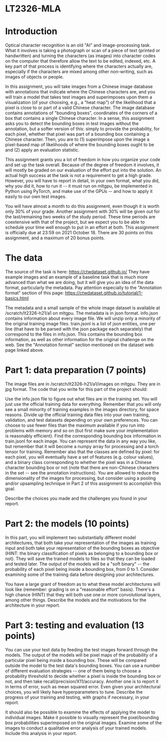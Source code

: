 # LT2326-MLA

# Introduction
Optical character recognition is an old "AI" and image-processing task.  What it involves is taking a photograph or scan of a piece of text (printed or handwritten) and turning the characters (as images) into character codes on the computer that therefore allow the text to be edited, indexed, etc.  A key part of that process is identifying where the characters actually are, especially if the characters are mixed among other non-writing, such as images of objects or people.

In this assignment, you will take images from a Chinese image database with annotations that indicate where the Chinese characters are, and you will train a model that takes test images and superimposes upon them a visualization (of your choosing, e.g., a "heat map") of the likelihood that a pixel is close to or part of a valid Chinese character.  The image database contains annotations of "bounding boxes", coordinates of the corners of a box that contains a single Chinese character.  In a sense, this assignment asks you to detect the bounding boxes in test images without the annotation, but a softer version of this: simply to provide the probability, for each pixel, whether that pixel was part of a bounding box containing a Chinese character.  Then, you are to (1) superimpose upon the image a pixel-based map of likelihoods of where the bounding boxes ought to be and (2) apply an evaluation statistic.

This assignment grants you a lot of freedom in how you organize your code and set up the task overall.  Because of the degree of freedom it involves, it will mostly be graded on our evaluation of the effort put into the solution.  An actual high success at the task is not a requirement to get a high grade.  However, you will have to report in detail, in your own format, what you did, why you did it, how to run it -- it must run on mltgpu, be implemented in Python using PyTorch, and make use of the GPUs -- and how to apply it easily to our own test images.

You will have almost a month to do this assignment, even though it is worth only 30% of your grade.  Another assignment with 30% will be given out for the last/remaining two weeks of the study period.   These time periods are coextensive with that of the project, but we expect you to be able to schedule your time well enough to put in an effort at both. This assignment is officially due at 23:59 on 2021 October 18. There are 30 points on this assignment, and a maximum of 20 bonus points.

# The data
The source of the task is here: https://ctwdataset.github.io/ They have example images and an example of a baseline task that is much more advanced than what we are doing, but it will give you an idea of the data format, particularly the metadata.  Pay attention especially to the "Annotation format" section of this page: https://ctwdataset.github.io/tutorial/1-basics.html

The metadata and a small sample of the whole image dataset is available at /scratch/lt2326-h21/a1 on mltgpu. The metadata is in json format.  info.json contains information about every image file.  We will unzip only a minority of the original training image files.  train.jsonl is a list of json entities, one per line (that have to be parsed with the json package each separately) that correspond to the files in info.json.  This contains the bounding box information, as well as other information for the original challenge on the web.  See the "Annotation format" section mentioned on the dataset web page linked above.

# Part 1: data preparation (7 points)
The image files are in /scratch/lt2326-h21/a1/images on mltgpu. They are in jpg format.  The code that you write for this part of the project should:

Use the info.json file to figure out what files are in the training set.  You will just use the official training data for everything.  Remember that you will only see a small minority of training examples in the images directory, for space reasons.
Divide up the official training data files into your own training, validation, and test datasets depending on your own preferences. You can choose to use fewer files than the maximum available if you run into problems with memory and so on (but first make sure your implementation is reasonably efficient).
Find the corresponding bounding box information in train.jsonl for each image. 
You can represent the data in any way you like, but remember that it will become a numpy array for processing and a torch tensor for training.  Remember also that the classes are defined by pixel: for each pixel, you will eventually have a set of features (e.g. colour values), and a binary class corresponding to whether the pixel was in a Chinese character bounding box or not (note that there are non-Chinese characters in the set -- see the annotation instructions).  You are allowed to reduce the dimensionality of the images for processing, but consider using a pooling and/or upsampling technique in Part 2 of this assignment to accomplish this goal. 

Describe the choices you made and the challenges you found in your report.

# Part 2: the models (10 points)
In this part, you will implement two substantially different model architectures, that both take your representation of the images as training input and both take your representation of the bounding boxes as objective (HINT: the binary classification of pixels as belonging to a bounding box or not).  They will save the trained models to files so that they can be loaded and tested later. The output of the models will be a "soft binary" -- the probability of each pixel being inside a bounding box, from 0 to 1.  Consider examining some of the training data before designing your architectures.

You have a large grant of freedom as to what these model architectures will look like (remember: grading is on a "reasonable effort" basis).  There's a high chance (HINT) that they will both use one or more convolutional layers, among other things.  Describe the models and the motivations for the architecture in your report.

# Part 3: testing and evaluation (13 points)
You can use your test data by feeding the test images forward through the models. The output of the models will be pixel maps of the probability of a particular pixel being inside a bounding box.  These will be compared outside the model to the test data's bounding boxes.  You can use a number of different evaluation strategies -- one of them being to choose a probability threshold to decide whether a pixel is inside the bounding box or not, and then take recall/precision/X11/accuracy. Another one is to report it in terms of error, such as mean squared error. Even given your architectural choices, you will likely have hyperparameters to tune.  Describe the progress of your training and testing, with graphs if necessary, in your report.

It should also be possible to examine the effects of applying the model to individual images.  Make it possible to visually represent the pixel/bounding box probabilities superimposed on the original images.  Examine some of the images to conduct a qualitative error analysis of your trained models. Include this analysis in your report.
